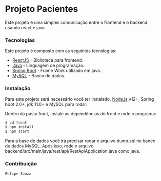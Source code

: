 # Projeto Pacientes

Este projeto é uma simples comunicação entre o frontend e o backend usando react e java.

### Tecnologias

Este projeto é composto com as seguintes tecnologias:

* [ReactJS] - Biblioteca para frontend.
* [Java] - Linguagem de programação.
* [Spring Boot] - Frame Work utilizado em java.
* [MySQL] - Banco de dados.


### Instalação

Para este projeto será necessário você ter instalado, [Node.js](https://nodejs.org/) v12+, Spring boot 2.0+, jdk 11.0+ e MySQL para rodar.

Dentro da pasta front, instale as dependências do front e rode o programa:

```sh
$ cd front
$ npm install
$ npm start
```

Para a base de dados você irá precisar rodar o arquivo dump.sql no banco de dados MySQL. Após isso, rode o arquivo backend/src/main/java/rest/api/RestApiApplication.java como java.


### Contribuição
    Felipe Souza

   [Java]: <https://docs.oracle.com/en/java/javase/11/>
   [Spring Boot]: <https://spring.io/projects/spring-boot>
   [ReactJS]: <https://reactjs.org/docs/getting-started.html>
   [MySQL]: <https://dev.mysql.com/doc/>

